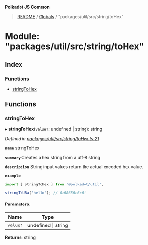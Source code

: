 **Polkadot JS Common**

> [README](../README.md) / [Globals](../globals.md) / "packages/util/src/string/toHex"

# Module: "packages/util/src/string/toHex"

## Index

### Functions

* [stringToHex](_packages_util_src_string_tohex_.md#stringtohex)

## Functions

### stringToHex

▸ **stringToHex**(`value?`: undefined \| string): string

*Defined in [packages/util/src/string/toHex.ts:21](https://github.com/polkadot-js/common/blob/dd1220ac/packages/util/src/string/toHex.ts#L21)*

**`name`** stringToHex

**`summary`** Creates a hex string from a utf-8 string

**`description`** 
String input values return the actual encoded hex value.

**`example`** 
<BR>

```javascript
import { stringToHex } from '@polkadot/util';

stringToU8a('hello'); // 0x68656c6c6f
```

#### Parameters:

Name | Type |
------ | ------ |
`value?` | undefined \| string |

**Returns:** string
